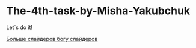 # The-4th-task-by-Misha-Yakubchuk
Let`s do it!

[Больше слайдеров богу слайдеров](https://fanmanutd.github.io/The-4th-task-by-Misha-Yakubchuk/output/more-sliders/more-sliders.html)
